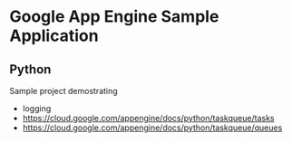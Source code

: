 # Google App Engine Sample Application

## Python

Sample project demostrating
- logging
- https://cloud.google.com/appengine/docs/python/taskqueue/tasks
- https://cloud.google.com/appengine/docs/python/taskqueue/queues
